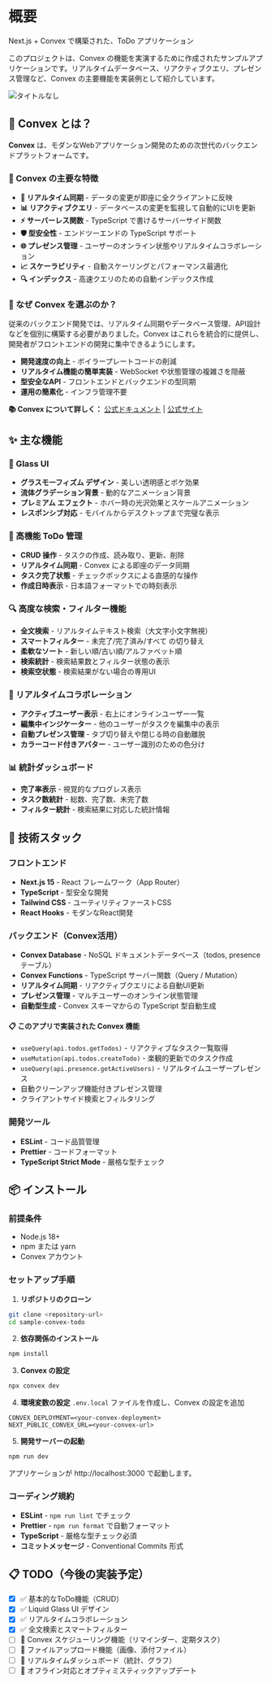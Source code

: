 # 概要
Next.js + Convex で構築された、ToDo アプリケーション

このプロジェクトは、Convex の機能を実演するために作成されたサンプルアプリケーションです。リアルタイムデータベース、リアクティブクエリ、プレゼンス管理など、Convex の主要機能を実装例として紹介しています。

![タイトルなし](https://github.com/user-attachments/assets/17730bfd-2864-44c1-b9f1-2408895da9bd)

## 🚀 Convex とは？

**Convex** は、モダンなWebアプリケーション開発のための次世代のバックエンドプラットフォームです。

### 🌟 Convex の主要な特徴

- **🔄 リアルタイム同期** - データの変更が即座に全クライアントに反映
- **📊 リアクティブクエリ** - データベースの変更を監視して自動的にUIを更新
- **⚡ サーバーレス関数** - TypeScript で書けるサーバーサイド関数
- **🛡️ 型安全性** - エンドツーエンドの TypeScript サポート
- **🌐 プレゼンス管理** - ユーザーのオンライン状態やリアルタイムコラボレーション
- **📈 スケーラビリティ** - 自動スケーリングとパフォーマンス最適化
- **🔍 インデックス** - 高速クエリのための自動インデックス作成

### 🎯 なぜ Convex を選ぶのか？

従来のバックエンド開発では、リアルタイム同期やデータベース管理、API設計などを個別に構築する必要がありました。Convex はこれらを統合的に提供し、開発者がフロントエンドの開発に集中できるようにします。

- **開発速度の向上** - ボイラープレートコードの削減
- **リアルタイム機能の簡単実装** - WebSocket や状態管理の複雑さを隠蔽
- **型安全なAPI** - フロントエンドとバックエンドの型同期
- **運用の簡素化** - インフラ管理不要

**📚 Convex について詳しく：** [公式ドキュメント](https://docs.convex.dev/) | [公式サイト](https://www.convex.dev/)

## ✨ 主な機能

### 🎨 Glass UI
- **グラスモーフィズム デザイン** - 美しい透明感とボケ効果
- **流体グラデーション背景** - 動的なアニメーション背景
- **プレミアム エフェクト** - ホバー時の光沢効果とスケールアニメーション
- **レスポンシブ対応** - モバイルからデスクトップまで完璧な表示

### 📝 高機能 ToDo 管理
- **CRUD 操作** - タスクの作成、読み取り、更新、削除
- **リアルタイム同期** - Convex による即座のデータ同期
- **タスク完了状態** - チェックボックスによる直感的な操作
- **作成日時表示** - 日本語フォーマットでの時刻表示

### 🔍 高度な検索・フィルター機能
- **全文検索** - リアルタイムテキスト検索（大文字小文字無視）
- **スマートフィルター** - 未完了/完了済み/すべて の切り替え
- **柔軟なソート** - 新しい順/古い順/アルファベット順
- **検索統計** - 検索結果数とフィルター状態の表示
- **検索空状態** - 検索結果がない場合の専用UI

### 🤝 リアルタイムコラボレーション
- **アクティブユーザー表示** - 右上にオンラインユーザー一覧
- **編集中インジケーター** - 他のユーザーがタスクを編集中の表示
- **自動プレゼンス管理** - タブ切り替えや閉じる時の自動離脱
- **カラーコード付きアバター** - ユーザー識別のための色分け

### 📊 統計ダッシュボード
- **完了率表示** - 視覚的なプログレス表示
- **タスク数統計** - 総数、完了数、未完了数
- **フィルター統計** - 検索結果に対応した統計情報

## 🚀 技術スタック

### フロントエンド
- **Next.js 15** - React フレームワーク（App Router）
- **TypeScript** - 型安全な開発
- **Tailwind CSS** - ユーティリティファーストCSS
- **React Hooks** - モダンなReact開発

### バックエンド（Convex活用）
- **Convex Database** - NoSQL ドキュメントデータベース（todos, presence テーブル）
- **Convex Functions** - TypeScript サーバー関数（Query / Mutation）
- **リアルタイム同期** - リアクティブクエリによる自動UI更新
- **プレゼンス管理** - マルチユーザーのオンライン状態管理
- **自動型生成** - Convex スキーマからの TypeScript 型自動生成

#### 📋 このアプリで実装された Convex 機能
- `useQuery(api.todos.getTodos)` - リアクティブなタスク一覧取得
- `useMutation(api.todos.createTodo)` - 楽観的更新でのタスク作成
- `useQuery(api.presence.getActiveUsers)` - リアルタイムユーザープレゼンス
- 自動クリーンアップ機能付きプレゼンス管理
- クライアントサイド検索とフィルタリング

### 開発ツール
- **ESLint** - コード品質管理
- **Prettier** - コードフォーマット
- **TypeScript Strict Mode** - 厳格な型チェック

## 📦 インストール

### 前提条件
- Node.js 18+ 
- npm または yarn
- Convex アカウント

### セットアップ手順

1. **リポジトリのクローン**
```bash
git clone <repository-url>
cd sample-convex-todo
```

2. **依存関係のインストール**
```bash
npm install
```

3. **Convex の設定**
```bash
npx convex dev
```

4. **環境変数の設定**
`.env.local` ファイルを作成し、Convex の設定を追加
```env
CONVEX_DEPLOYMENT=<your-convex-deployment>
NEXT_PUBLIC_CONVEX_URL=<your-convex-url>
```

5. **開発サーバーの起動**
```bash
npm run dev
```

アプリケーションが http://localhost:3000 で起動します。


### コーディング規約
- **ESLint** - `npm run lint` でチェック
- **Prettier** - `npm run format` で自動フォーマット
- **TypeScript** - 厳格な型チェック必須
- **コミットメッセージ** - Conventional Commits 形式

## 📋 TODO（今後の実装予定）

- [x] ✅ 基本的なToDo機能（CRUD）
- [x] ✅ Liquid Glass UI デザイン
- [x] ✅ リアルタイムコラボレーション
- [x] ✅ 全文検索とスマートフィルター
- [ ] 🔄 Convex スケジューリング機能（リマインダー、定期タスク）
- [ ] 🔄 ファイルアップロード機能（画像、添付ファイル）
- [ ] 🔄 リアルタイムダッシュボード（統計、グラフ）
- [ ] 🔄 オフライン対応とオプティミスティックアップデート
